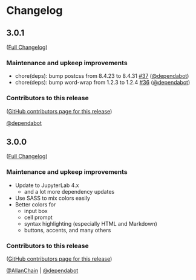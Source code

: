 # Changelog

<!-- <START NEW CHANGELOG ENTRY> -->

## 3.0.1

([Full Changelog](https://github.com/AllanChain/jupyterlab-theme-solarized-dark/compare/v3.0.0...66c931302970a90f843663061862e67ba2c8c48e))

### Maintenance and upkeep improvements

- chore(deps): bump postcss from 8.4.23 to 8.4.31 [#37](https://github.com/AllanChain/jupyterlab-theme-solarized-dark/pull/37) ([@dependabot](https://github.com/dependabot))
- chore(deps): bump word-wrap from 1.2.3 to 1.2.4 [#36](https://github.com/AllanChain/jupyterlab-theme-solarized-dark/pull/36) ([@dependabot](https://github.com/dependabot))

### Contributors to this release

([GitHub contributors page for this release](https://github.com/AllanChain/jupyterlab-theme-solarized-dark/graphs/contributors?from=2023-07-13&to=2024-01-18&type=c))

[@dependabot](https://github.com/search?q=repo%3AAllanChain%2Fjupyterlab-theme-solarized-dark+involves%3Adependabot+updated%3A2023-07-13..2024-01-18&type=Issues)

<!-- <END NEW CHANGELOG ENTRY> -->

## 3.0.0

([Full Changelog](https://github.com/AllanChain/jupyterlab-theme-solarized-dark/compare/v2.0.1...99685359948d90c840c41f4af9229139f900cf2a))

### Maintenance and upkeep improvements

- Update to JupyterLab 4.x
  - and a lot more dependency updates
- Use SASS to mix colors easily
- Better colors for
  - input box
  - cell prompt
  - syntax highlighting (especially HTML and Markdown)
  - buttons, accents, and many others

### Contributors to this release

([GitHub contributors page for this release](https://github.com/AllanChain/jupyterlab-theme-solarized-dark/graphs/contributors?from=2021-09-20&to=2023-07-13&type=c))

[@AllanChain](https://github.com/search?q=repo%3AAllanChain%2Fjupyterlab-theme-solarized-dark+involves%3AAllanChain+updated%3A2021-09-20..2023-07-13&type=Issues) | [@dependabot](https://github.com/search?q=repo%3AAllanChain%2Fjupyterlab-theme-solarized-dark+involves%3Adependabot+updated%3A2021-09-20..2023-07-13&type=Issues)
